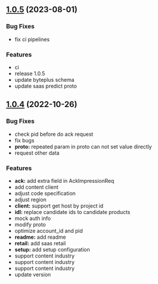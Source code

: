 ## [1.0.5](https://github.com/byteplus-sdk/byteplus-sdk-python-rec/compare/v1.0.4...v1.0.5) (2023-08-01)


### Bug Fixes

* fix ci pipelines 


### Features

* ci 
* release 1.0.5 
* update byteplus schema 
* update saas predict proto 



## [1.0.4](https://github.com/byteplus-sdk/byteplus-sdk-python-rec/compare/v1.0.3...v1.0.4) (2022-10-26)


### Bug Fixes

* check pid before do ack request 
* fix bugs 
* **proto:** repeated param in proto can not set value directly 
* request other data 


### Features

* **ack:** add extra field in AckImpressionReq 
* add content client 
* adjust code specification 
* adjust region 
* **client:** support get host by project id 
* **idl:** replace candidate ids to candidate products 
* mock auth info 
* modify proto 
* optimize account_id and pid 
* **readme:** add readme 
* **retail:** add saas retail 
* **setup:** add setup configuration 
* support content industry 
* support content industry 
* support content industry 
* update version 



